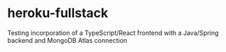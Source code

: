 # heroku-fullstack

Testing incorporation of a TypeScript/React frontend with a Java/Spring backend and MongoDB Atlas connection
